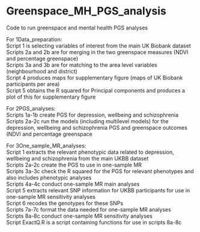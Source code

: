 # Greenspace_MH_PGS_analysis
Code to run greenspace and mental health PGS analyses

For 1Data_preparation:  
Script 1 is selecting variables of interest from the main UK Biobank dataset  
Scripts 2a and 2b are for merging in the two greenspace measures (NDVI and percentage greenspace)  
Scripts 3a and 3b are for matching to the area level variables (neighbourhood and district)  
Script 4 produces maps for supplementary figure (maps of UK Biobank participants per area)  
Script 5 obtains the R squared for Principal components and produces a plot of this for supplementary figure  

For 2PGS_analyses:  
Scripts 1a-1b create PGS for depression, wellbeing and schizophrenia  
Scripts 2a-2c run the models (including multilevel models) for the depression, wellbeing and schizophrenia PGS and greenspace outcomes (NDVI and percentage greenspace  

For 3One_sample_MR_analyses:  
Script 1 extracts the relevant phenotypic data related to depression, wellbeing and schizophrenia from the main UKBB dataset  
Scripts 2a-2c create the PGS to use in one-sample MR  
Scripts 3a-3c check the R squared for the PGS for relevant phenotypes and also includes phenotypic analyses  
Scripts 4a-4c conduct one-sample MR main analyses  
Script 5 extracts relevant SNP information for UKBB participants for use in one-sample MR sensitivity analyses  
Script 6 recodes the genotypes for these SNPs  
Scripts 7a-7c format the data needed for one-sample MR analyses  
Scripts 8a-8c conduct one-sample MR sensitivity analyses  
Script ExactQ.R is a script containing functions for use in scripts 8a-8c  
